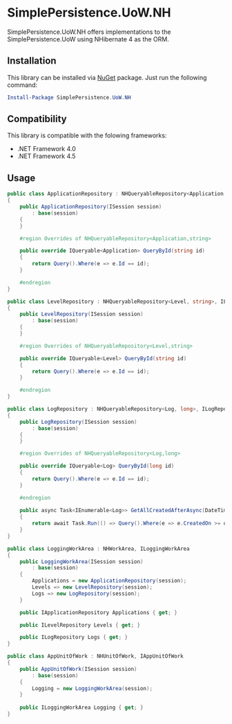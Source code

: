 # SimplePersistence.UoW.NH
SimplePersistence.UoW.NH offers implementations to the SimplePersistence.UoW using NHibernate 4 as the ORM.

## Installation
This library can be installed via [NuGet](https://www.nuget.org/packages/SimplePersistence.UoW.NH/) package. Just run the following command:

```powershell
Install-Package SimplePersistence.UoW.NH
```

## Compatibility

This library is compatible with the folowing frameworks:

* .NET Framework 4.0
* .NET Framework 4.5

## Usage

```csharp
public class ApplicationRepository : NHQueryableRepository<Application, string>, IApplicationRepository
{
	public ApplicationRepository(ISession session) 
		: base(session)
	{
	}

	#region Overrides of NHQueryableRepository<Application,string>

	public override IQueryable<Application> QueryById(string id)
	{
		return Query().Where(e => e.Id == id);
	}

	#endregion
}

public class LevelRepository : NHQueryableRepository<Level, string>, ILevelRepository
{
	public LevelRepository(ISession session) 
		: base(session)
	{
	}

	#region Overrides of NHQueryableRepository<Level,string>

	public override IQueryable<Level> QueryById(string id)
	{
		return Query().Where(e => e.Id == id);
	}

	#endregion
}

public class LogRepository : NHQueryableRepository<Log, long>, ILogRepository
{
	public LogRepository(ISession session) 
		: base(session)
	{
	}

	#region Overrides of NHQueryableRepository<Log,long>

	public override IQueryable<Log> QueryById(long id)
	{
		return Query().Where(e => e.Id == id);
	}

	#endregion
	
	public async Task<IEnumerable<Log>> GetAllCreatedAfterAsync(DateTimeOffset on, CancellationToken ct)
	{
		return await Task.Run(() => Query().Where(e => e.CreatedOn >= on).ToArray());
	}
}

public class LoggingWorkArea : NHWorkArea, ILoggingWorkArea
{
	public LoggingWorkArea(ISession session)
		: base(session)
	{
		Applications = new ApplicationRepository(session);
		Levels => new LevelRepository(session);
		Logs => new LogRepository(session);
	}

	public IApplicationRepository Applications { get; }

	public ILevelRepository Levels { get; }

	public ILogRepository Logs { get; }
} 

public class AppUnitOfWork : NHUnitOfWork, IAppUnitOfWork
{
	public AppUnitOfWork(ISession session) 
		: base(session)
	{
		Logging = new LoggingWorkArea(session);
	}
	
	public ILoggingWorkArea Logging { get; }
}
```
